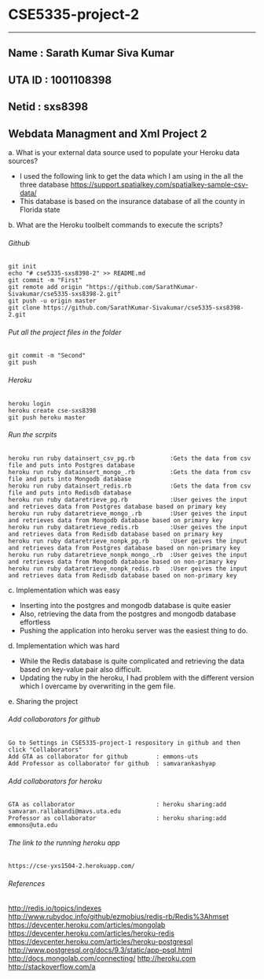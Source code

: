 # CSE5335-project-2
-----------

Name	: Sarath Kumar Siva Kumar
-----------

UTA ID	: 1001108398
-----------

Netid	: sxs8398
-----------

Webdata Managment and  Xml Project 2
-----------



a. What is your external data source used to populate your Heroku data sources? 

* I used the following link to get the data which I am using in the all the three database
 https://support.spatialkey.com/spatialkey-sample-csv-data/
* This database is based on the insurance database of all the county in Florida state
  

b. What are the Heroku toolbelt commands to execute the scripts? 

###### Github

    git init
    echo "# cse5335-sxs8398-2" >> README.md
    git commit -m "First"
    git remote add origin "https://github.com/SarathKumar-Sivakumar/cse5335-sxs8398-2.git"
    git push -u origin master
    git clone https://github.com/SarathKumar-Sivakumar/cse5335-sxs8398-2.git
  
###### Put all the project files in the folder

    git commit -m "Second"
    git push

###### Heroku

    heroku login
    heroku create cse-sxs8398
    git push heroku master

###### Run the scrpits

    heroku run ruby datainsert_csv_pg.rb          :Gets the data from csv file and puts into Postgres database
    heroku run ruby datainsert_mongo_.rb          :Gets the data from csv file and puts into Mongodb database
    heroku run ruby datainsert_redis.rb           :Gets the data from csv file and puts into Redisdb database
    heroku run ruby dataretrieve_pg.rb            :User geives the input and retrieves data from Postgres database based on primary key 
    heroku run ruby dataretrieve_mongo_.rb        :User geives the input and retrieves data from Mongodb database based on primary key 
    heroku run ruby dataretrieve_redis.rb         :User geives the input and retrieves data from Redisdb database based on primary key 
    heroku run ruby dataretrieve_nonpk_pg.rb      :User geives the input and retrieves data from Postgres database based on non-primary key 
    heroku run ruby dataretrieve_nonpk_mongo_.rb  :User geives the input and retrieves data from Mongodb database based on non-primary key 
    heroku run ruby dataretrieve_nonpk_redis.rb   :User geives the input and retrieves data from Redisdb database based on non-primary key 


c. Implementation which was easy

* Inserting into the postgres and mongodb database is quite easier
* Also, retrieving the data from the postgres and mongodb database effortless 
* Pushing the application into heroku server was the easiest thing to do. 

d. Implementation which was hard

* While the Redis database is quite complicated and retrieving the data based on key-value pair also difficult.
* Updating the ruby in the heroku, I had problem with the different version which I overcame by overwriting in the gem file.

e. Sharing the project

###### Add collaborators for github

    Go to Settings in CSE5335-project-1 respository in github and then click "Collaborators"
    Add GTA as collaborator for github        : emmons-uts
    Add Professor as collaborator for github  : samvarankashyap

###### Add collaborators for heroku

    GTA as collaborator                       : heroku sharing:add samvaran.rallabandi@mavs.uta.edu
    Professor as collaborator                 : heroku sharing:add emmons@uta.edu

###### The link to the running heroku app

    https://cse-yxs1504-2.herokuapp.com/
    

###### References

http://redis.io/topics/indexes
http://www.rubydoc.info/github/ezmobius/redis-rb/Redis%3Ahmset
https://devcenter.heroku.com/articles/mongolab
https://devcenter.heroku.com/articles/heroku-redis
https://devcenter.heroku.com/articles/heroku-postgresql
http://www.postgresql.org/docs/9.3/static/app-psql.html
http://docs.mongolab.com/connecting/
http://heroku.com
http://stackoverflow.com/a
 
